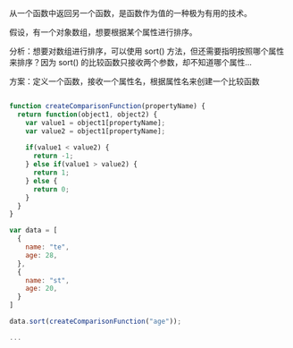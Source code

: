 
从一个函数中返回另一个函数，是函数作为值的一种极为有用的技术。

假设，有一个对象数组，想要根据某个属性进行排序。

分析：想要对数组进行排序，可以使用 sort() 方法，但还需要指明按照哪个属性来排序？因为 sort() 的比较函数只接收两个参数，却不知道哪个属性...

方案：定义一个函数，接收一个属性名，根据属性名来创建一个比较函数


```javascript

function createComparisonFunction(propertyName) {
  return function(object1, object2) {
    var value1 = object1[propertyName];
    var value2 = object1[propertyName];
    
    if(value1 < value2) {
      return -1;
    } else if(value1 > value2) {
      return 1;
    } else {
      return 0;
    }
  }
}

var data = [
  {
    name: "te",
    age: 28,
  },
  {
    name: "st",
    age: 20,
  }
]

data.sort(createComparisonFunction("age"));

...

```
